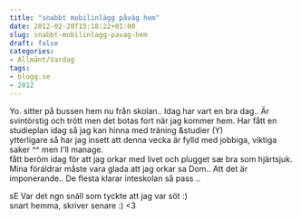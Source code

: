 ```yaml
---
title: "snabbt mobilinlägg påväg hem"
date: 2012-02-20T15:18:22+01:00
slug: snabbt-mobilinlagg-pavag-hem
draft: false
categories:
- Allmänt/Vardag
tags:
- blogg.se
- 2012
---
```

Yo. sitter på bussen hem nu från skolan.. Idag har vart en bra dag.. Är svintörstig och trött men det botas fort när jag kommer hem. Har fått en studieplan idag så jag kan hinna med träning &studier (Y)  
ytterligare så har jag insett att denna vecka är fylld med jobbiga, viktiga saker ^^ men I'll manage.  
fått beröm idag för att jag orkar med livet och plugget sæ bra som hjärtsjuk. Mina föráldrar måste vara glada att jag orkar sa Dom.. Att det är imponerande.. De flesta klarar inteskolan så pass ..  
  
sE Var det ngn snäll som tyckte att jag var söt :)  
snart hemma, skriver senare :) <3